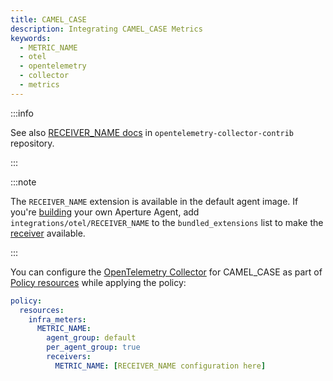 ```yaml
---
title: CAMEL_CASE
description: Integrating CAMEL_CASE Metrics
keywords:
  - METRIC_NAME
  - otel
  - opentelemetry
  - collector
  - metrics
---
```


:::info

See also [RECEIVER_NAME docs][receiver] in `opentelemetry-collector-contrib`
repository.

:::

:::note

The `RECEIVER_NAME` extension is available in the default agent image. If you're
[building][build] your own Aperture Agent, add `integrations/otel/RECEIVER_NAME`
to the `bundled_extensions` list to make the [receiver][receiver] available.

:::

You can configure the [OpenTelemetry Collector][opentelemetry-collector] for
CAMEL_CASE as part of [Policy resources][policy-resources] while applying the
policy:

```yaml
policy:
  resources:
    infra_meters:
      METRIC_NAME:
        agent_group: default
        per_agent_group: true
        receivers:
          METRIC_NAME: [RECEIVER_NAME configuration here]
```

[build]: /reference/aperturectl/build/agent/agent.md
[receiver]:
  https://github.com/open-telemetry/opentelemetry-collector-contrib/tree/main/receiver/RECEIVER_NAME
[opentelemetry-collector]: /reference/configuration/spec.md#telemetry-collector
[policy-resources]: /reference/configuration/spec.md#resources
